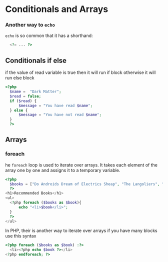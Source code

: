 # Conditionals and Arrays

### Another way to `echo`

`echo` is so common that it has a shorthand:

```php
  <?= ... ?>
```

## Conditionals if else

if the value of read variable is true then it will run if block otherwise it will run else block

```php
<?php
  $name =  "Dark Matter";
  $read = false;
  if ($read) {
      $message = "You have read $name";
  } else {
      $message = "You have not read $name";
  }
  ?>
```

## Arrays

### foreach
he `foreach` loop is used to iterate over arrays. It takes each element of the array one by one and assigns it to a temporary variable.  
```php
<?php
  $books = ["Do Androids Dream of Electrics Sheap", "The Langoliers", "Hail Mary"]
  ?>
<h1>Recommended Books</h1>
<ul>
  <?php foreach ($books as $book){
      echo "<li>$book</li>";
  }
  ?>
</ul>
```

In PHP, their is another way to iterate over arrays
if you have many blocks use this syntax  

```php
<?php foreach ($books as $book) :?>
  <li><?php echo $book ?></li>     
<?php endforeach; ?>
```
